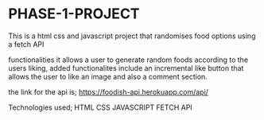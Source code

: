# PHASE-1-PROJECT
This is a html css and javascript project that randomises food options using a fetch API 

functionalities
it allows a user to generate random foods according to the users liking, added functionalites include an incremental like button that allows the user to like an image and also a comment section.

the link for the api is;
https://foodish-api.herokuapp.com/api/

Technologies used;
HTML
CSS
JAVASCRIPT
FETCH API